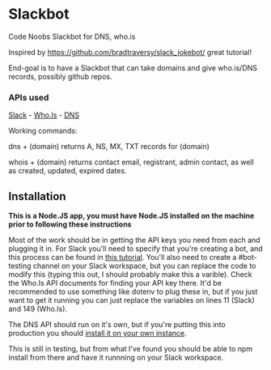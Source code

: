 # Slackbot
Code Noobs Slackbot for DNS, who.is


Inspired by https://github.com/bradtraversy/slack_jokebot/ great tutorial!

End-goal is to have a Slackbot that can take domains and give who.is/DNS records, possibly github repos.
### APIs used
[Slack](https://api.slack.com/) - [Who.Is](https://whoisxmlapi.com/) - [DNS](https://dns-api.org)

Working commands: 

dns + (domain) returns A, NS, MX, TXT records for (domain)

whois + (domain) returns contact email, registrant, admin contact, as well as created, updated, expired dates.

## Installation
**This is a Node.JS app, you must have Node.JS installed on the machine prior to following these instructions**

Most of the work should be in getting the API keys you need from each and plugging it in. For Slack you'll need to specify that you're creating a bot, and this process can be found in [this tutorial](https://www.youtube.com/watch?v=nyyXTIL3Hkw). You'll also need to create a #bot-testing channel on your Slack workspace, but you can replace the code to modify this (typing this out, I should probably make this a varible). Check the Who.Is API documents for finding your API key there. It'd be recommended to use something like dotenv to plug these in, but if you just want to get it running you can just replace the variables on lines 11 (Slack) and 149 (Who.Is). 

The DNS API should run on it's own, but if you're putting this into production you should [install it on your own instance](https://github.com/skx/dns-api-go).

This is still in testing, but from what I've found you should be able to npm install from there and have it runnning on your Slack workspace.
